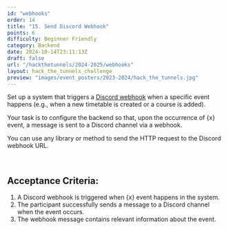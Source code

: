 ```yaml
---
id: "webhooks"
order: 14
title: "15. Send Discord Webhook"
points: 6
difficulty: Beginner Friendly
category: Backend
date: 2024-10-14T23:11:13Z
draft: false
url: "/hackthetunnels/2024-2025/webhooks"
layout: hack_the_tunnels_challenge
preview: "images/event_posters/2023-2024/hack_the_tunnels.jpg"
---
```


Set up a system that triggers a [Discord webhook](https://support.discord.com/hc/en-us/articles/228383668-Intro-to-Webhooks) when a specific event happens (e.g., when a new timetable is created or a course is added). 

Your task is to configure the backend so that, upon the occurrence of {x} event, a message is sent to a Discord channel via a webhook.

You can use any library or method to send the HTTP request to the Discord webhook URL.

<br/>

## Acceptance Criteria:

1. A Discord webhook is triggered when {x} event happens in the system.
2. The participant successfully sends a message to a Discord channel when the event occurs.
3. The webhook message contains relevant information about the event.
